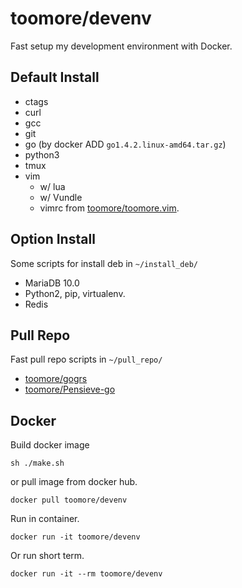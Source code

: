 toomore/devenv
===============

Fast setup my development environment with Docker.

Default Install
----------------

* ctags
* curl
* gcc
* git
* go (by docker ADD `go1.4.2.linux-amd64.tar.gz`)
* python3
* tmux
* vim
  * w/ lua
  * w/ Vundle
  * vimrc from [toomore/toomore.vim](https://github.com/toomore/toomore.vim).

Option Install
---------------

Some scripts for install deb in `~/install_deb/`

* MariaDB 10.0
* Python2, pip, virtualenv.
* Redis

Pull Repo
----------

Fast pull repo scripts in `~/pull_repo/`

* [toomore/gogrs](https://github.com/toomore/gogrs)
* [toomore/Pensieve-go](https://github.com/toomore/Pensieve-go)

Docker
-------

Build docker image

    sh ./make.sh

or pull image from docker hub.

    docker pull toomore/devenv

Run in container.

    docker run -it toomore/devenv

Or run short term.

    docker run -it --rm toomore/devenv
